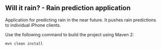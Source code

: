 Will it rain? - Rain prediction application
-------------------------------------------

Application for predicting rain in the near future. It pushes rain predictions to individual iPhone clients.

Use the following command to build the project using Maven 2:

    mvn clean install